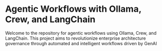 # Agentic Workflows with Ollama, Crew, and LangChain 

Welcome to the repository for agentic workflows using Ollama, Crew, and LangChain. This project aims to revolutionize enterprise architecture governance through automated and intelligent workflows driven by GenAI
